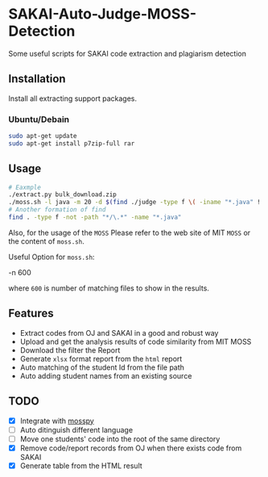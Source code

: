 # SAKAI-Auto-Judge-MOSS-Detection

Some useful scripts for SAKAI code extraction and plagiarism detection

## Installation

Install all extracting support packages.

### Ubuntu/Debain

```bash
sudo apt-get update
sudo apt-get install p7zip-full rar
```

## Usage

```bash
# Eaxmple
./extract.py bulk_download.zip
./moss.sh -l java -m 20 -d $(find ./judge -type f \( -iname "*.java" ! -iname "._*" \) )
# Another formation of find
find . -type f -not -path "*/\.*" -name "*.java"
```

Also, for the usage of the `MOSS` Please refer to the web site of MIT `MOSS` or the content of `moss.sh`.

Useful Option for `moss.sh`: 

-n 600

where `600` is number of matching files to show in the results.

## Features

 - Extract codes from OJ and SAKAI in a good and robust way
 - Upload and get the analysis results of code similarity from MIT MOSS
 - Download the filter the Report
 - Generate `xlsx` format report from the `html` report
  - Auto matching of the student Id from the file path
  - Auto adding student names from an existing source

## TODO

 - [x] Integrate with [mosspy](https://github.com/soachishti/moss.py)
 - [ ] Auto ditinguish different language
 - [ ] Move one students' code into the root of the same directory
 - [x] Remove code/report records from OJ when there exists code from SAKAI
 - [x] Generate table from the HTML result
